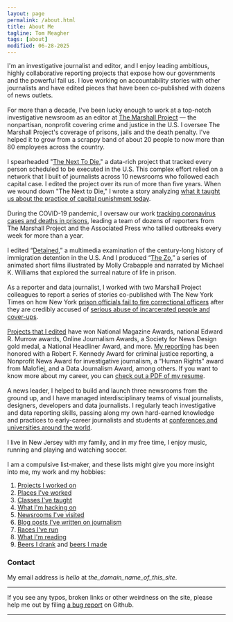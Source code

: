 ```yaml
---
layout: page
permalink: /about.html
title: About Me
tagline: Tom Meagher
tags: [about]
modified: 06-28-2025
---
```

I'm an investigative journalist and editor, and I enjoy leading ambitious, highly collaborative reporting projects that expose how our governments and the powerful fail us. I love working on accountability stories with other journalists and have edited pieces that have been co-published with dozens of news outlets. 
&nbsp;<br /><br />
For more than a decade, I've been lucky enough to work at a top-notch investigative newsroom as an editor at [The Marshall Project](https://www.themarshallproject.org/) — the nonpartisan, nonprofit covering crime and justice in the U.S. I oversee The Marshall Project's coverage of prisons, jails and the death penalty. I've helped it to grow from a scrappy band of about 20 people to now more than 80 employees across the country.
&nbsp;<br /><br />
I spearheaded "[The Next To Die](https://www.themarshallproject.org/next-to-die)," a data-rich project that tracked every person scheduled to be executed in the U.S. This complex effort relied on a network that I built of journalists across 10 newsrooms who followed each capital case. I edited the project over its run of more than five years. When we wound down "The Next to Die," I wrote a story analyzing [what it taught us about the practice of capital punishment today](https://www.themarshallproject.org/2021/02/10/what-120-executions-tell-us-about-criminal-justice-in-america).
&nbsp;<br /><br />
During the COVID-19 pandemic, I oversaw our work [tracking coronavirus cases and deaths in prisons](https://www.themarshallproject.org/2020/05/01/a-state-by-state-look-at-coronavirus-in-prisons), leading a team of dozens of reporters from The Marshall Project and the Associated Press who tallied outbreaks every week for more than a year.
&nbsp;<br /><br />
I edited “[Detained](https://www.themarshallproject.org/2019/09/24/detained),” a multimedia examination of the century-long history of immigration detention in the U.S. And I produced “[The Zo](https://www.themarshallproject.org/2020/02/27/welcome-to-the-zo),” a series of animated short films illustrated by Molly Crabapple and narrated by Michael K. Williams that explored the surreal nature of life in prison. 
&nbsp;<br /><br />
As a reporter and data journalist, I worked with two Marshall Project colleagues to report a series of stories co-published with The New York Times on how New York [prison officials fail to fire correctional officers](https://www.themarshallproject.org/2023/05/19/new-york-prison-corrections-officer-abuse-prisoners) after they are credibly accused of [serious abuse of incarcerated people and cover-ups](https://www.themarshallproject.org/2023/05/22/new-york-prison-corrections-officer-abuse-cover-up). 
&nbsp;<br /><br />
[Projects that I edited](clips.html) have won National Magazine Awards, national Edward R. Murrow awards, Online Journalism Awards, a Society for News Design gold medal, a National Headliner Award, and more. [My reporting](https://www.themarshallproject.org/staff/tom-meagher)  has been honored with a Robert F. Kennedy Award for criminal justice reporting, a Nonprofit News Award for investigative journalism, a “Human Rights” award from Malofiej, and a Data Journalism Award, among others. If you want to know more about my career, you can [check out a PDF of my resume](https://www.tommeagher.com/files/meagher_resume.pdf). 
&nbsp;<br /><br />
A news leader, I helped to build and launch three newsrooms from the ground up, and I have managed interdisciplinary teams of visual journalists, designers, developers and data journalists. I regularly teach investigative and data reporting skills, passing along my own hard-earned knowledge and practices to early-career journalists and students at [conferences and universities around the world](classes.html).
&nbsp;<br /><br />
I live in New Jersey with my family, and in my free time, I enjoy music, running and playing and watching soccer.
&nbsp;<br /><br />
I am a compulsive list-maker, and these lists might give you more insight into me, my work and my hobbies:
1.  [Projects I worked on](clips.html)
2.  [Places I've worked](http://linkedin.com/in/tommeagher)
3.  [Classes I've taught](classes.html)
4.  [What I'm hacking on](https://github.com/tommeagher?tab=activity)
5.  [Newsrooms I've visited](newsrooms.html)
6.  [Blog posts I've written on journalism](posts/index.html)
7.  [Races I've run](races.html)
8.  [What I'm reading](http://www.goodreads.com/review/list/7478342-tom?sort=date_read)
9.  [Beers I drank](https://untappd.com/user/tommeagher) and [beers I made](https://carboy.tommeagher.com/)

### Contact
My email address is _hello_ at _the_domain_name_of_this_site_.

---
If you see any typos, broken links or other weirdness on the site, please help me out by filing [a bug report](https://github.com/tommeagher/tommeagher.github.io/issues) on Github.

<hr />